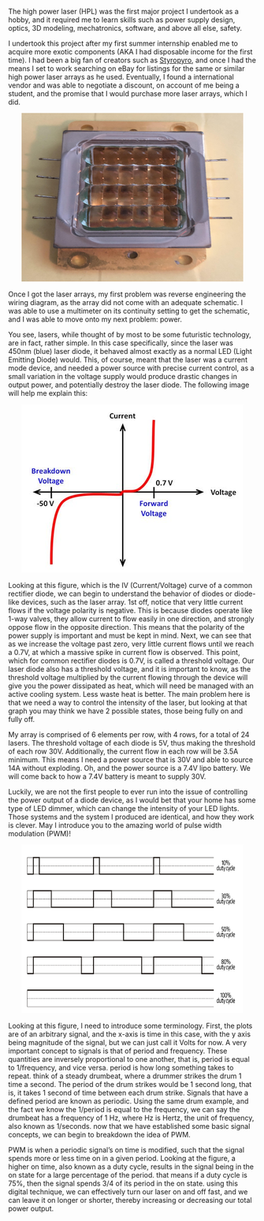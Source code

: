 The high power laser (HPL) was the first major project I undertook as a hobby, and it required me to learn skills such as power supply design, optics, 3D modeling, mechatronics, software, and above all else, safety.

I undertook this project after my first summer internship enabled me to acquire more exotic components (AKA I had disposable income for the first time). I had been a big fan of creators such as [Styropyro](https://www.youtube.com/@styropyro), and once I had the means I set to work searching on eBay for listings for the same or similar high power laser arrays as he used. Eventually, I found a international vendor and was able to negotiate a discount, on account of me being a student, and the promise that I would purchase more laser arrays, which I did.
<p align="center">
    <img width="450" height="342" src='/images/laser_array.jpg'>
</p>

Once I got the laser arrays, my first problem was reverse engineering the wiring diagram, as the array did not come with an adequate schematic. I was able to use a multimeter on its continuity setting to get the schematic, and I was able to move onto my next problem: power.

You see, lasers, while thought of by most to be some futuristic technology, are in fact, rather simple. In this case specifically, since the laser was 450nm (blue) laser diode, it behaved almost exactly as a normal LED (Light Emitting Diode) would. This, of course, meant that the laser was a current mode device, and needed a power source with precise current control, as a small variation in the voltage supply would produce drastic changes in output power, and potentially destroy the laser diode. The following image will help me explain this:
<p align="center">
    <img width="450" height="342" src='/images/diode-iv-curve.jpg'>
</p>
Looking at this figure, which is the IV (Current/Voltage) curve of a common rectifier diode, we can begin to understand the behavior of diodes or diode-like devices, such as the laser array. 1st off, notice that very little current flows if the voltage polarity is negative. This is because diodes operate like 1-way valves, they allow current to flow easily in one direction, and strongly oppose flow in the opposite direction. This means that the polarity of the power supply is important and must be kept in mind. Next, we can see that as we increase the voltage past zero, very little current flows until we reach a 0.7V, at which a massive spike in current flow is observed. This point, which for common rectifier diodes is 0.7V, is called a threshold voltage. Our laser diode also has a threshold voltage, and it is important to know, as the threshold voltage multiplied by the current flowing through the device will give you the power dissipated as heat, which will need be managed with an active cooling system. Less waste heat is better. The main problem here is that we need a way to control the intensity of the laser, but looking at that graph you may think we have 2 possible states, those being fully on and fully off.

My array is comprised of 6 elements per row, with 4 rows, for a total of 24 lasers. The threshold voltage of each diode is 5V, thus making the threshold of each row 30V. Additionally, the current flow in each row will be 3.5A minimum. This means I need a power source that is 30V and able to source 14A without exploding. Oh, and the power source is a 7.4V lipo battery. We will come back to how a 7.4V battery is meant to supply 30V.

Luckily, we are not the first people to ever run into the issue of controlling the power output of a diode device, as I would bet that your home has some type of LED dimmer, which can change the intensity of your LED lights. Those systems and the system I produced are identical, and how they work is clever. May I introduce you to the amazing world of pulse width modulation (PWM)!
<p align="center">
    <img width="450" height="342" src='/images/pwm.jpg'>
</p>
Looking at this figure, I need to introduce some terminology. First, the plots are of an arbitrary signal, and the x-axis is time in this case, with the y axis being magnitude of the signal, but we can just call it Volts for now. A very important concept to signals is that of period and frequency. These quantities are inversely proportional to one another, that is, period is equal to 1/frequency, and vice versa. period is how long something takes to repeat. think of a steady drumbeat, where a drummer strikes the drum 1 time a second. The period of the drum strikes would be 1 second long, that is, it takes 1 second of time between each drum strike. Signals that have a defined period are known as periodic. Using the same drum example, and the fact we know the 1/period is equal to the frequency, we can say the drumbeat has a frequency of 1 Hz, where Hz is Hertz, the unit of frequency, also known as 1/seconds. now that we have established some basic signal concepts, we can begin to breakdown the idea of PWM.

PWM is when a periodic signal’s on time is modified, such that the signal spends more or less time on in a given period. Looking at the figure, a higher on time, also known as a duty cycle, results in the signal being in the on state for a large percentage of the period. that means if a duty cycle is 75%, then the signal spends 3/4 of its period in the on state. using this digital technique, we can effectively turn our laser on and off fast, and we can leave it on longer or shorter, thereby increasing or decreasing our total power output.

